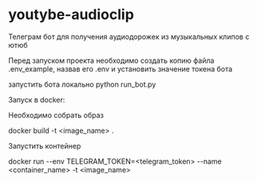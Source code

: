 # youtybe-audioclip

Телеграм бот для получения аудиодорожек 
из музыкальных клипов с ютюб

Перед запуском проекта необходимо создать копию файла 
.env_example, назвав его .env и установить значение токена бота

запустить бота локально 
python run_bot.py

Запуск в docker:

Необходимо собрать образ

docker build -t <image_name> .

Запустить контейнер

docker run --env TELEGRAM_TOKEN=<telegram_token> --name <container_name> -t <image_name>


